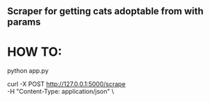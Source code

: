 ## Scraper for getting cats adoptable from   with params

# HOW TO:

python app.py

curl -X POST http://127.0.0.1:5000/scrape \
    -H "Content-Type: application/json" \

